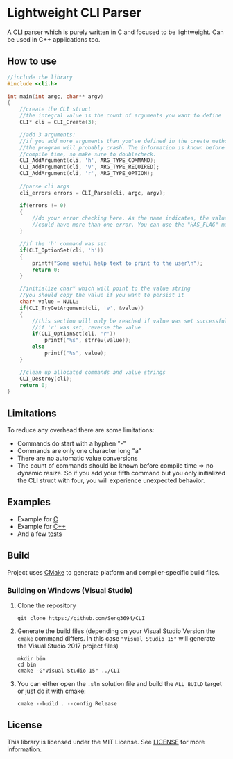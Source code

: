 # Lightweight CLI Parser #
A CLI parser which is purely written in C and focused to be lightweight. Can be used in C++ applications too.

## How to use ##

```c
//include the library
#include <cli.h>

int main(int argc, char** argv)
{
    //create the CLI struct
    //the integral value is the count of arguments you want to define
    CLI* cli = CLI_Create(3);

    //add 3 arguments:
    //if you add more arguments than you've defined in the create method, 
    //the program will probably crash. The information is known before 
    //compile time, so make sure to doublecheck.
    CLI_AddArgument(cli, 'h', ARG_TYPE_COMMAND);
    CLI_AddArgument(cli, 'v', ARG_TYPE_REQUIRED);
    CLI_AddArgument(cli, 'r', ARG_TYPE_OPTION);
    
    //parse cli args
    cli_errors errors = CLI_Parse(cli, argc, argv);

    if(errors != 0)
    {
        //do your error checking here. As the name indicates, the value 
        //could have more than one error. You can use the "HAS_FLAG" macro
    }

    //if the 'h' command was set
    if(CLI_OptionSet(cli, 'h'))
    {
        printf("Some useful help text to print to the user\n");
        return 0;
    }

    //initialize char* which will point to the value string
    //you should copy the value if you want to persist it
    char* value = NULL;
    if(CLI_TryGetArgument(cli, 'v', &value))
    {
        //this section will only be reached if value was set successfully
        //if 'r' was set, reverse the value
        if(CLI_OptionSet(cli, 'r'))
            printf("%s", strrev(value));
        else
            printf("%s", value);
    }

    //clean up allocated commands and value strings
    CLI_Destroy(cli);
    return 0;
}
```

## Limitations ##
To reduce any overhead there are some limitations:
- Commands do start with a hyphen "-"
- Commands are only one character long "a"
- There are no automatic value conversions
- The count of commands should be known before compile time => no dynamic resize. So if you add your fifth command but you only initialized the CLI struct with four, you will experience unexpected behavior.

## Examples ##
- Example for [C][2] 
- Example for [C++][3]
- And a few [tests][4]

## Build ##

Project uses [CMake][1] to generate platform and compiler-specific build files.

### Building on Windows (Visual Studio) ###
1. Clone the repository
    ```
    git clone https://github.com/Seng3694/CLI
    ```

2. Generate the build files (depending on your Visual Studio Version the `cmake` command differs. In this case `"Visual Studio 15"` will generate the Visual Studio 2017 project files)
    ```
    mkdir bin
    cd bin
    cmake -G"Visual Studio 15" ../CLI
    ```

3. You can either open the `.sln` solution file and build the `ALL_BUILD` target or just do it with cmake:
    ```
    cmake --build . --config Release
    ```

## License ##
This library is licensed under the MIT License. See [LICENSE][5] for more information.

[1]:http://www.cmake.org/
[2]:examples/c/main.c
[3]:examples/cpp/main.cpp
[4]:tests/main.c
[5]:LICENSE